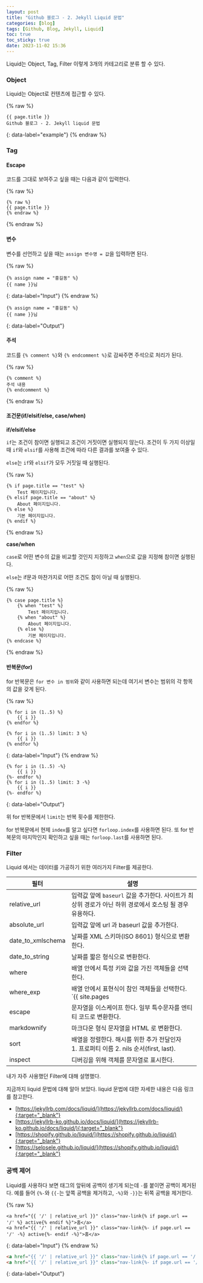 ```yaml
---
layout: post
title: "Github 블로그 - 2. Jekyll Liquid 문법"
categories: [blog]
tags: [Github, Blog, Jekyll, Liquid]
toc: true
toc_sticky: true
date: 2023-11-02 15:36
---
```


Liquid는 Object, Tag, Filter 이렇게 3개의 카테고리로 분류 할 수 있다.

### Object

Liquid는 Object로 컨텐츠에 접근할 수 있다.

{% raw %}
```liquid
{{ page.title }}
Github 블로그 - 2. Jekyll liquid 문법
```
{: data-label="example"}
{% endraw %}

### Tag

#### Escape

코드를 그대로 보여주고 싶을 때는 다음과 같이 입력한다.

{% raw %}
```liquid
{% raw %}
{{ page.title }}
{% endraw %}
```
{% endraw %}

#### 변수

변수를 선언하고 싶을 때는 `assign 변수명 = 값`을 입력하면 된다.

{% raw %}
```liquid
{% assign name = "홍길동" %}
{{ name }}님
```
{: data-label="Input"}
{% endraw %}

```liquid
{% assign name = "홍길동" %}
{{ name }}님
```
{: data-label="Output"}

#### 주석

코드를 `{% comment %}`와 `{% endcomment %}`로 감싸주면 주석으로 처리가 된다.

{% raw %}
```liquid
{% comment %}
주석 내용
{% endcomment %}
```
{% endraw %}

#### 조건문(if/elsif/else, case/when)

**if/elsif/else**

`if`는 조건이 참이면 실행되고 조건이 거짓이면 실행되지 않는다. 조건이 두 가지 이상일 때 `if`와 `elsif`를 사용해 조건에 따라 다른 결과를 보여줄 수 있다.

`else`는 `if`와 `elsif`가 모두 거짓일 때 실행된다.

{% raw %}
```liquid
{% if page.title == "test" %}
	Test 페이지입니다.
{% elsif page.title == "about" %}
	About 페이지입니다.
{% else %}
	기본 페이지입니다.
{% endif %}
```
{% endraw %}

**case/when**

`case`로 어떤 변수의 값을 비교할 것인지 지정하고 `when`으로 값을 지정해 참이면 실행된다.

`else`는 if문과 마찬가지로 어떤 조건도 참이 아닐 때 실행된다.

{% raw %}
```liquid
{% case page.title %}
	{% when "test" %}
		Test 페이지입니다.
	{% when "about" %}
		About 페이지입니다.
	{% else %}
		기본 페이지입니다.
{% endcase %}
```
{% endraw %}

#### 반복문(for)

for 반복문은 `for 변수 in 범위`와 같이 사용하면 되는데 여기서 변수는 범위의 각 항목의 값을 갖게 된다.

{% raw %}
```liquid
{% for i in (1..5) %}
	{{ i }}
{% endfor %}

{% for i in (1..5) limit: 3 %}
	{{ i }}
{% endfor %}
```
{: data-label="Input"}
{% endraw %}

```
{% for i in (1..5) -%}
	{{ i }}
{%- endfor %}
{% for i in (1..5) limit: 3 -%}
	{{ i }}
{%- endfor %}
```
{: data-label="Output"}

위 for 반복문에서 `limit`는 반복 횟수를 제한한다.

for 반복문에서 현제 `index`를 알고 싶다면 `forloop.index`를 사용하면 된다. 또 for 반복문의 마지막인지 확인하고 싶을 때는 `forloop.last`를 사용하면 된다.

### Filter

Liquid 에서는 데이터를 가공하기 위한 여러가지 Filter를 제공한다.

|필터|설명|
|---|----|
|relative_url|입력값 앞에 `baseurl` 값을 추가한다. 사이트가 최상위 경로가 아닌 하위 경로에서 호스팅 될 경우 유용하다.
|absolute_url|입력값 앞에 url 과 baseurl 값을 추가한다.|
|date_to_xmlschema|날짜를 XML 스키마(ISO 8601) 형식으로 변환한다.|
|date_to_string|날짜를 짧은 형식으로 변환한다.|
|where|배열 안에서 특정 키와 값을 가진 객체들을 선택한다.|
|where_exp|배열 안에서 표현식이 참인 객체들을 선택한다.<br>`{{ site.pages | where_exp: "item", "item.category == 'test'" }}`|
|escape|문자열을 이스케이프 한다. 일부 특수문자를 엔티티 코드로 변환한다.|
|markdownify|마크다운 형식 문자열을 HTML 로 변환한다.|
|sort|배열을 정렬한다. 해시를 위한 추가 전달인자 1. 프로퍼티 이름 2. nils 순서(first, last).|
|inspect|디버깅을 위해 객체를 문자열로 표시한다.|

내가 자주 사용했던 Filter에 대해 설명했다.

지금까지 liquid 문법에 대해 알아 보았다. liquid 문법에 대한 자세한 내용은 다음 링크를 참고한다.

* [https://jekyllrb.com/docs/liquid/](https://jekyllrb.com/docs/liquid/){:target="_blank"}
* [https://jekyllrb-ko.github.io/docs/liquid/](https://jekyllrb-ko.github.io/docs/liquid/){:target="_blank"}
* [https://shopify.github.io/liquid/](https://shopify.github.io/liquid/){:target="_blank"}
* [https://selosele.github.io/liquid/](https://shopify.github.io/liquid/){:target="_blank"}

### 공백 제어

Liquid를 사용하다 보면 태그의 앞뒤에 공백이 생기게 되는데 `-`를 붙이면 공백이 제거된다. 예를 들어 `{%-`와 `{{-`는 앞쪽 공백을 제거하고, `-%}`와 `-}}`는 뒤쪽 공백을 제거한다.

{% raw %}
```liquid
<a href="{{ '/' | relative_url }}" class="nav-link{% if page.url == '/' %} active{% endif %}">홈</a>
<a href="{{ '/' | relative_url }}" class="nav-link{%- if page.url == '/' -%} active{%- endif -%}">홈</a>
```
{: data-label="Input"}
{% endraw %}

```html
<a href="{{ '/' | relative_url }}" class="nav-link{% if page.url == '/' %} active{% endif %}">홈</a>
<a href="{{ '/' | relative_url }}" class="nav-link{%- if page.url == '/' -%} active{%- endif -%}">홈</a>
```
{: data-label="Output"}
